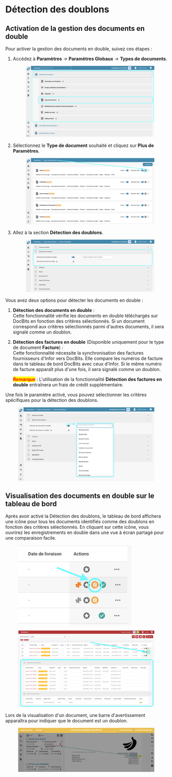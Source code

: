 # Détection des doublons

## Activation de la gestion des documents en double

Pour activer la gestion des documents en double, suivez ces étapes :

1.  Accédez à **Paramètres** → **Paramètres Globaux** → **Types de documents**.

    <figure><img src="../../../../../.gitbook/assets/Calculate_PO_unit_price_1_fr.png" alt=""><figcaption></figcaption></figure>
2.  Sélectionnez le **Type de document** souhaité et cliquez sur **Plus de Paramètres**.

    <figure><img src="../../../../../.gitbook/assets/Calculate_PO_unit_price_2_fr.png" alt=""><figcaption></figcaption></figure>
3.  Allez à la section **Détection des doublons**.

    <figure><img src="../../../../../.gitbook/assets/DuplicateDocument_3_fr.png" alt=""><figcaption></figcaption></figure>

Vous avez deux options pour détecter les documents en double :

1. **Détection des documents en double** :\
   Cette fonctionnalité vérifie les documents en double téléchargés sur DocBits en fonction des critères sélectionnés. Si un document correspond aux critères sélectionnés parmi d'autres documents, il sera signalé comme un doublon.
2.  **Détection des factures en double** (Disponible uniquement pour le type de document **Facture**) :\
    Cette fonctionnalité nécessite la synchronisation des factures fournisseurs d'Infor vers DocBits. Elle compare les numéros de facture dans le tableau de bord DocBits avec ceux d'Infor. Si le même numéro de facture apparaît plus d'une fois, il sera signalé comme un doublon.

    <mark style="color:red;">**Remarque**</mark> : L'utilisation de la fonctionnalité **Détection des factures en double** entraînera un frais de crédit supplémentaire.

Une fois le paramètre activé, vous pouvez sélectionner les critères spécifiques pour la détection des doublons.

<figure><img src="../../../../../.gitbook/assets/DuplicateDocument_4_fr.png" alt=""><figcaption></figcaption></figure>

## Visualisation des documents en double sur le tableau de bord

Après avoir activé la Détection des doublons, le tableau de bord affichera une icône pour tous les documents identifiés comme des doublons en fonction des critères sélectionnés. En cliquant sur cette icône, vous ouvrirez les enregistrements en double dans une vue à écran partagé pour une comparaison facile.

<figure><img src="../../../../../.gitbook/assets/DuplicateDomuent_6_fr.png" alt="" width="353"><figcaption></figcaption></figure>

<figure><img src="../../../../../.gitbook/assets/DuplicateDocument_7.png" alt=""><figcaption></figcaption></figure>

Lors de la visualisation d'un document, une barre d'avertissement apparaîtra pour indiquer que le document est un doublon.

<figure><img src="../../../../../.gitbook/assets/DuplicateDocument_5_fr.png" alt=""><figcaption></figcaption></figure>
